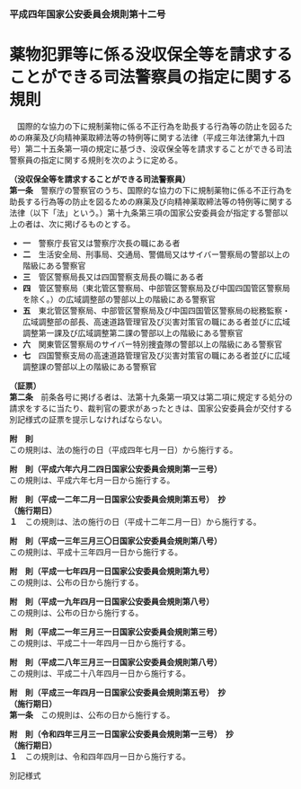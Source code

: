 ### 平成四年国家公安委員会規則第十二号  
# 薬物犯罪等に係る没収保全等を請求することができる司法警察員の指定に関する規則  
　国際的な協力の下に規制薬物に係る不正行為を助長する行為等の防止を図るための麻薬及び向精神薬取締法等の特例等に関する法律（平成三年法律第九十四号）第二十五条第一項の規定に基づき、没収保全等を請求することができる司法警察員の指定に関する規則を次のように定める。  
  
**（没収保全等を請求することができる司法警察員）**  
**第一条**　警察庁の警察官のうち、国際的な協力の下に規制薬物に係る不正行為を助長する行為等の防止を図るための麻薬及び向精神薬取締法等の特例等に関する法律（以下「法」という。）第十九条第三項の国家公安委員会が指定する警部以上の者は、次に掲げるものとする。  
* **一**　警察庁長官又は警察庁次長の職にある者  
* **二**　生活安全局、刑事局、交通局、警備局又はサイバー警察局の警部以上の階級にある警察官  
* **三**　管区警察局長又は四国警察支局長の職にある者  
* **四**　管区警察局（東北管区警察局、中部管区警察局及び中国四国管区警察局を除く。）の広域調整部の警部以上の階級にある警察官  
* **五**　東北管区警察局、中部管区警察局及び中国四国管区警察局の総務監察・広域調整部の部長、高速道路管理官及び災害対策官の職にある者並びに広域調整第一課及び広域調整第二課の警部以上の階級にある警察官  
* **六**　関東管区警察局のサイバー特別捜査隊の警部以上の階級にある警察官  
* **七**　四国警察支局の高速道路管理官及び災害対策官の職にある者並びに広域調整課の警部以上の階級にある警察官  
  
**（証票）**  
**第二条**　前条各号に掲げる者は、法第十九条第一項又は第二項に規定する処分の請求をするに当たり、裁判官の要求があったときは、国家公安委員会が交付する別記様式の証票を提示しなければならない。  
  
**附　則**  
この規則は、法の施行の日（平成四年七月一日）から施行する。  
  
**附　則（平成六年六月二四日国家公安委員会規則第一三号）**  
この規則は、平成六年七月一日から施行する。  
  
**附　則（平成一二年二月一日国家公安委員会規則第五号）　抄**  
**（施行期日）**  
**１**　この規則は、法の施行の日（平成十二年二月一日）から施行する。  
  
**附　則（平成一三年三月三〇日国家公安委員会規則第八号）**  
この規則は、平成十三年四月一日から施行する。  
  
**附　則（平成一七年四月一日国家公安委員会規則第九号）**  
この規則は、公布の日から施行する。  
  
**附　則（平成一九年四月一日国家公安委員会規則第八号）**  
この規則は、公布の日から施行する。  
  
**附　則（平成二一年三月三一日国家公安委員会規則第三号）**  
この規則は、平成二十一年四月一日から施行する。  
  
**附　則（平成二八年三月三一日国家公安委員会規則第八号）**  
この規則は、平成二十八年四月一日から施行する。  
  
**附　則（平成三一年四月一日国家公安委員会規則第五号）　抄**  
**（施行期日）**  
**第一条**　この規則は、公布の日から施行する。  
  
**附　則（令和四年三月三一日国家公安委員会規則第一三号）　抄**  
**（施行期日）**  
**１**　この規則は、令和四年四月一日から施行する。  
  
別記様式
          
        